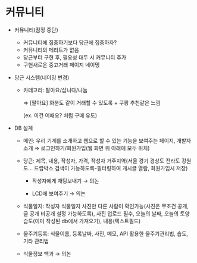 # 커뮤니티 

- 커뮤니티(잠정 중단)
  - 커뮤니티에 집중하기보다 당근에 집중하자?
  - 커뮤니티의 메리트가 없음
  - 당근부터 구현 후, 필요성 대두 시 커뮤니티 추가 
  - 구현새로운 중고거래 페이지 네이밍



- 당근 시스템(네이밍 변경)

  - 카테고리: 팔아요/삽니다/나눔

    ⇒ [팔아요] 화분도 같이 거래할 수 있도록 + 쿠팡 추천같은 느낌

    (ex. 이건 어때요? 처럼 구매 유도)



- DB 설계

  - 메인: 우리 기계를 소개하고 웹으로 할 수 있는 기능을 보여주는 페이지, 개발자 소개 ⇒ 로그인하기/회원가입(웹 화면 위 아래에 모두 위치)

  - 당근: 제목, 내용, 작성자, 가격, 작성자 거주지역(서울 경기 경상도 전라도 강원도… 드랍박스 검색이 가능하도록-필터링하여 게시글 열람, 회원가입시 저장)

    - 작성자에게 채팅보내기 → 의논

    - LCD에 보여주기 → 의논

  - 식물일지: 작성자 식물일지 사진만 다른 사람이 확인가능(사진은 무조건 공개, 글 공개 비공개 설정 가능하도록), 사진 업로드 필수, 오늘의 날짜, 오늘의 토양습도(이미 작성된 db에서 가져오기), 내용(텍스트필드)

  - 물주기등록: 식물이름, 등록날짜, 사진, 메모, API 활용한 물주기관리법, 습도, 기타 관리법

  - 식물정보 백과 → 의논